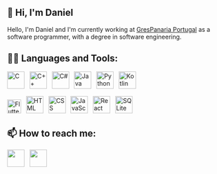 ## 👋 Hi, I'm Daniel
Hello, I'm Daniel and I'm currently working at <a href="https://www.grespanaria.com/pt">GresPanaria Portugal</a> as a software programmer, with a degree in software engineering.




## 👨‍💻 Languages and Tools:
<img title="C" src="https://user-images.githubusercontent.com/49906389/220978422-46f4c2ad-795e-49a8-8251-28287e890f89.png" height="40"/><a>&nbsp;&nbsp;&nbsp;</a><img title="C++" src="https://user-images.githubusercontent.com/49906389/220976579-d0cfc31c-6d17-4a7f-87ca-9580e11a90b1.png" width="40"/><a>&nbsp;&nbsp;&nbsp;</a><img title="C#" src="https://user-images.githubusercontent.com/49906389/220977460-5a4372b4-1aa0-4442-9255-26b7fd68243e.png" width="40"/><a>&nbsp;&nbsp;&nbsp;</a><img title="Java" src="https://user-images.githubusercontent.com/49906389/220979408-55fb903f-0188-4428-8a1c-fd7ec77a3678.png" width="40"/><a>&nbsp;&nbsp;&nbsp;</a><img title="Python" src="https://user-images.githubusercontent.com/49906389/220980934-cdf59c72-0620-4352-9ea4-7961d31177cd.png" width="40"/><a>&nbsp;&nbsp;&nbsp;</a><img title="Kotlin" src="https://user-images.githubusercontent.com/49906389/220981139-453edf35-fb55-4f1d-bfbf-ec6fca3f0523.png" width="40"/>

<img title="Flutter" src="https://user-images.githubusercontent.com/49906389/220981488-327a42a4-0dfc-4a32-bee7-a2a0ada7a8f3.png" width="32"/><a>&nbsp;&nbsp;&nbsp;</a><img title="HTML" src="https://user-images.githubusercontent.com/49906389/220982182-224ee34a-71d4-466e-8472-9bc20b350543.png" width="40"/><a>&nbsp;&nbsp;&nbsp;</a><img title="CSS" src="https://user-images.githubusercontent.com/49906389/220982364-aab5e6e1-b6b6-434a-9462-396d0b4e0e6e.png" width="40"/><a>&nbsp;&nbsp;&nbsp;</a><img title="JavaScript" src="https://user-images.githubusercontent.com/49906389/220982513-b7ab9692-4ec0-4f42-9d73-4edd7ee8ad03.png" width="40"/><a>&nbsp;&nbsp;&nbsp;</a><img title="React" src="https://user-images.githubusercontent.com/49906389/220983004-f4a4d78e-d255-47ce-aff9-8b5ea2319de2.png" width="40"/><a>&nbsp;&nbsp;&nbsp;</a><img title="SQLite" src="https://user-images.githubusercontent.com/49906389/220983305-e63bbb26-1541-41e9-8ae7-6df9a82cde2f.png" width="40"/>

## 📫 How to reach me:
<a href="https://www.linkedin.com/in/daniel-maio-965224222/"><img src="https://user-images.githubusercontent.com/49906389/220985443-75bbf501-9382-4923-a06a-f7513db8bf41.png" width="40"/></a><a>&nbsp;&nbsp;&nbsp;</a><a href="https://discord.com/users/328547507804176385"><img src="https://user-images.githubusercontent.com/75807822/203573273-3518b33e-636a-4fef-9975-4de7b5e8eca6.png" width="40"/></a><a>&nbsp;&nbsp;&nbsp;</a>





<!--
**maiodani/maiodani** is a ✨ _special_ ✨ repository because its `README.md` (this file) appears on your GitHub profile.

Here are some ideas to get you started:

- 🔭 I’m currently working on ...
- 🌱 I’m currently learning ...
- 👯 I’m looking to collaborate on ...
- 🤔 I’m looking for help with ...
- 💬 Ask me about ...

- 😄 Pronouns: ...
- ⚡ Fun fact: ...
-->
